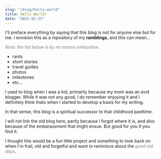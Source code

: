 ```yaml
---
slug: "/blog/hello-world"
title: Hello World?
date: "2021-01-23"
---
```


I'll preface everything by saying that this blog is not for anyone else but for me. I envision this as a repository of my **ramblings**, and this can mean... 

<span style="color:grey">*Note: the list below is by no means exhaustive.*</span>

* rants
* short stories
* travel guides
* photos
* milestones
* etc...

I used to blog when I was a kid, primarily because my mom was an avid blogger. While it was not any good, I do remember enjoying it and I definitely think thats when I started to develop a basis for my writing. 

In that sense, this blog is a spiritual successor to that childhood pasttime. 

I will not link the old blog here, partly because I forgot where it is, and also because of the embarassment that might ensue. But good for you if you find it.
 
I thought this would be a fun little project and something to look back on when I'm frail, old and forgetful and want to reminisce about the <span style="color:grey">*good old days*</span>.
